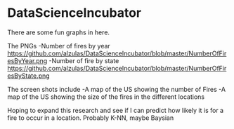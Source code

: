 # DataScienceIncubator

There are some fun graphs in here.

The PNGs
-Number of fires by year   https://github.com/alzulas/DataScienceIncubator/blob/master/NumberOfFiresByYear.png
-Number of fire by state   https://github.com/alzulas/DataScienceIncubator/blob/master/NumberOfFiresByState.png

The screen shots include 
-A map of the US showing the number of Fires
-A map of the US showing the size of the fires in the different locations

Hoping to expand this research and see if I can predict how likely it is for a fire to occur in a location.
Probably K-NN, maybe Baysian
